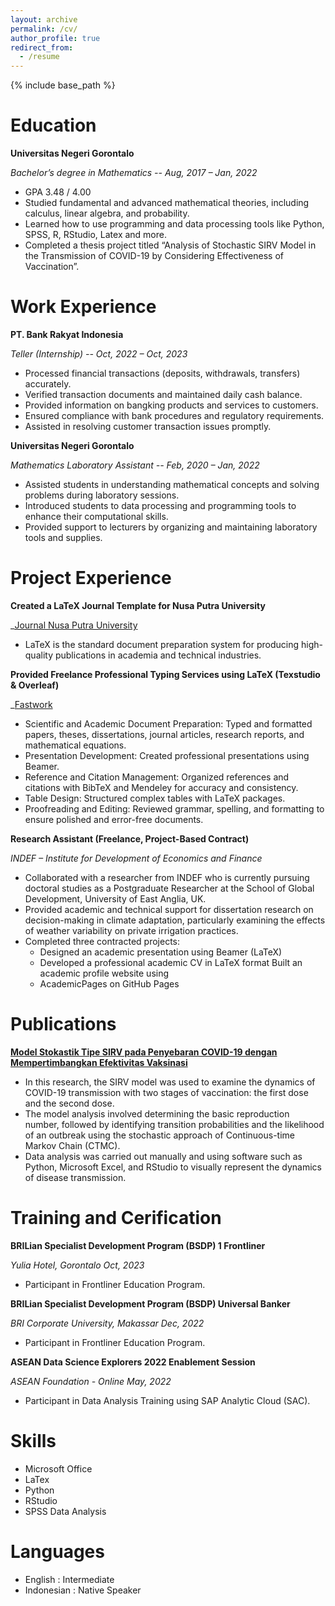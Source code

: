 ```yaml
---
layout: archive
permalink: /cv/
author_profile: true
redirect_from:
  - /resume
---
```


{% include base_path %}

Education
======
**Universitas Negeri Gorontalo**

  _Bachelor’s degree in Mathematics -- Aug, 2017 – Jan, 2022_
  * GPA 3.48 / 4.00
  * Studied fundamental and advanced mathematical theories, including calculus, linear algebra, and probability.
  * Learned how to use programming and data processing tools like Python, SPSS, R, RStudio, Latex and more.
  * Completed a thesis project titled “Analysis of Stochastic SIRV Model in the Transmission of COVID-19 by Considering Effectiveness of Vaccination”.

Work Experience
======
**PT. Bank Rakyat Indonesia**
  
  _Teller (Internship) -- Oct, 2022 – Oct, 2023_
  * Processed financial transactions (deposits, withdrawals, transfers) accurately.
  * Verified transaction documents and maintained daily cash balance.
  * Provided information on bangking products and services to customers.
  * Ensured compliance with bank procedures and regulatory requirements.
  * Assisted in resolving customer transaction issues promptly.  

**Universitas Negeri Gorontalo**

  _Mathematics Laboratory Assistant -- Feb, 2020 – Jan, 2022_
  * Assisted students in understanding mathematical concepts and solving problems during laboratory sessions.
  * Introduced students to data processing and programming tools to enhance their computational skills.
  * Provided support to lecturers by organizing and maintaining laboratory tools and supplies.
  
Project Experience
======
**Created a LaTeX Journal Template for Nusa Putra University**

_[Journal Nusa Putra University](https://nusaputra.ac.id/id/penelitian/jurnal/)
* LaTeX is the standard document preparation system for producing high-quality publications in academia and technical industries.

**Provided Freelance Professional Typing Services using LaTeX (Texstudio & Overleaf)**

_[Fastwork](https://fastwork.id/user/sislia/typing-60743766)
* Scientific and Academic Document Preparation: Typed and formatted papers, theses, dissertations, journal articles, research reports, and mathematical equations.
* Presentation Development: Created professional presentations using Beamer.
* Reference and Citation Management: Organized references and citations with BibTeX and Mendeley for accuracy and consistency.
* Table Design: Structured complex tables with LaTeX packages.
* Proofreading and Editing: Reviewed grammar, spelling, and formatting to ensure polished and error-free documents.

**Research Assistant (Freelance, Project-Based Contract)**

_INDEF – Institute for Development of Economics and Finance_
* Collaborated with a researcher from INDEF who is currently pursuing doctoral studies as a Postgraduate Researcher at the School of Global Development, University of East Anglia, UK.
* Provided academic and technical support for dissertation research on decision-making in climate adaptation, particularly examining the effects of weather variability on private irrigation practices.
* Completed three contracted projects:
  * Designed an academic presentation using Beamer (LaTeX)
  * Developed a professional academic CV in LaTeX format Built an academic profile website using
  * AcademicPages on GitHub Pages
  
Publications
======
**[Model Stokastik Tipe SIRV pada Penyebaran COVID-19 dengan Mempertimbangkan Efektivitas Vaksinasi](https://doi.org/10.14421/fourier.2022.111.7-16)**
* In this research, the SIRV model was used to examine the dynamics of COVID-19 transmission with two stages of vaccination: the first dose and the second dose.
* The model analysis involved determining the basic reproduction number, followed by identifying transition probabilities and the likelihood of an outbreak using the stochastic approach of Continuous-time Markov Chain (CTMC).
* Data analysis was carried out manually and using software such as Python, Microsoft Excel, and RStudio to visually represent the dynamics of disease transmission.
  
Training and Cerification
======
**BRILian Specialist Development Program (BSDP) 1 Frontliner**

_Yulia Hotel, Gorontalo Oct, 2023_
* Participant in Frontliner Education Program.

**BRILian Specialist Development Program (BSDP) Universal Banker**

_BRI Corporate University, Makassar Dec, 2022_
* Participant in Frontliner Education Program.

**ASEAN Data Science Explorers 2022 Enablement Session**

_ASEAN Foundation - Online May, 2022_
* Participant in Data Analysis Training using SAP Analytic Cloud (SAC).

Skills
======
* Microsoft Office
* LaTex
* Python
* RStudio
* SPSS Data Analysis
  
Languages
======
* English : Intermediate
* Indonesian : Native Speaker
